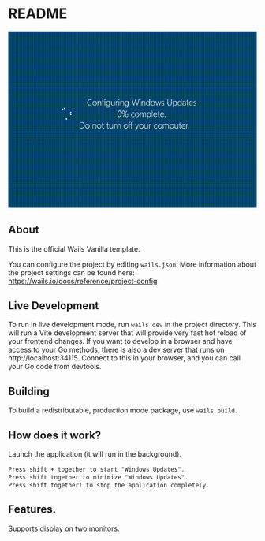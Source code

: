 # README


![изображение](./inf/update.gif)



## About

This is the official Wails Vanilla template.

You can configure the project by editing `wails.json`. More information about the project settings can be found
here: https://wails.io/docs/reference/project-config

## Live Development

To run in live development mode, run `wails dev` in the project directory. This will run a Vite development
server that will provide very fast hot reload of your frontend changes. If you want to develop in a browser
and have access to your Go methods, there is also a dev server that runs on http://localhost:34115. Connect
to this in your browser, and you can call your Go code from devtools.

## Building

To build a redistributable, production mode package, use `wails build`.

## How does it work?

Launch the application (it will run in the background).

    Press shift + together to start "Windows Updates".
    Press shift together to minimize "Windows Updates".
    Press shift together! to stop the application completely.

## Features.
Supports display on two monitors.
